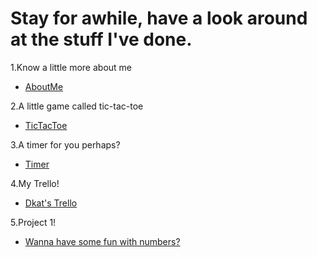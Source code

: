 # Stay for awhile, have a look around at the stuff I've done.

1.Know a little more about me
* [AboutMe](http://dkat90.github.io./)

2.A little game called tic-tac-toe
* [TicTacToe](http://dkat90.github.io/tic-tac-toe/)

3.A timer for you perhaps?
* [Timer](http://dkat90.github.io/timer/)

4.My Trello!
* [Dkat's Trello](https://trello.com/b/AomEKovj)

5.Project 1!
* [Wanna have some fun with numbers?](http://dkat90.github.io/project-1/)
